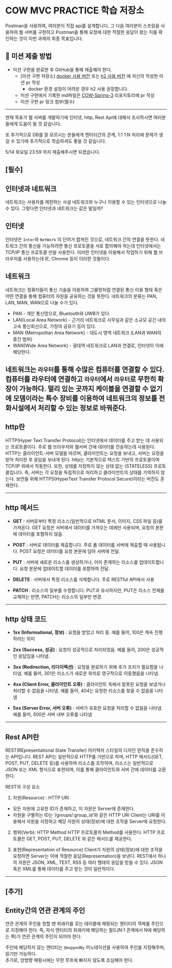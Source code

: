 # COW MVC PRACTICE 학습 저장소
Postman을 사용하여, 여러분이 직접 api를 설계합니다. 그 다음 여러분이 스프링을 사용하여 웹 서버를 구현하고 Postman을 통해 요청에 대한 적절한 응답이 왔는 지를 확인하는 것이 이번 과제의
최종 목표입니다.
## 📮 미션 제출 방법
- 미션 구현을 완료한 후 GitHub을 통해 제출해야 한다.
    - [미션 구현 저장소] [docker 사용 버전](https://github.com/Hoya324/cow_mvc_practice) 또는 [h2 사용 버전](https://github.com/Hoya324/cow_mvc_session) 에 자신의 작성한 미션 pr 작성
      - docker 환경 설정이 어려운 경우 h2 사용 권장합니다.
    - 미션 구현에서 기록한 md파일은 [COW-Spring-3](https://github.com/COW-edu/COW-Spring-3/tree/main/week08) 리포지토리에 pr 작성
    - 미션 구현 pr 링크 첨부(필수)
---

현재 목표가 웹 서버를 개발하기에 인터넷, http, Rest Api에 대해서 조사하시면 여러분들에게 도움이 될 것 같습니다.

또 추가적으로 DB를 잘 모르시는 분들에게 엔터티간의 관계, 1:1 1:N 처리에 문제가 생길 수 있기에 추가적으로 학습하셔도 좋을 것 같습니다.

5/14 화요일 23:59 까지 제출해주시면 되겠습니다.

## [필수]

## 인터넷과 네트워크

네트워크는 사용자를 제한하는 사설 네트워크와 누구나 이용할 수 있는 인터넷으로 나눌 수 있다. 그렇다면 인터넷과 네트워크는 같은 말일까? 

## 인터넷
인터넷은 `Inter`와 `NetWork` 의 단어가 합쳐진 것으로, 네트워크 간의 연결을 뜻한다. 네트워크 간의 통신을 가능하려면 통신 프로토콜을 서로 합의해야 하는데 인터넷에서는 TCP/IP 통신 프로토콜 만을 사용한다.
이러한 인터넷을 이용해서 작업하기 위해 웹 브라우저를 사용하는데 IE, Chrome 등이 이러한 것들이다.

## 네트워크

네트워크는 컴퓨터들이 통신 기술을 이용하여 그물망처럼 연결된 통신 이용 형태 혹은 어떤 연결을 통해 컴퓨터의 자원을 공유하는 것을 뜻한다.
네트워크의 분류는 PAN, LAN, MAN, WAN으로 나눌 수가 있다.

* PAN - 개인 통신망으로, Bluetooth와 UWB가 있다.
* LAN(Local Area Network) - 근거리 네트워크로 사무실과 같은 소규모 공간 내의 고속 통신회선으로, 가정의 공유기 등이 있다.
* MAN (Metropolitan Area Network) - 대도시 영역 네트워크 (LAN과 WAN의 중간 범위) 
* WAN(Wide Area Network) - 광대역 네트워크로 LAN과 연결로, 인터넷이 이에 해당한다.

네트워크는 `라우터`를 통해 수많은 컴퓨터를 연결할 수 있다. 컴퓨터를 라우터에 연결하고 `라우터`에서 `라우터`로 무한히 확장이 가능하다. 
멀리 있는 곳까지 케이블을 연결할 수 없기에 모뎀이라는 특수 장비를 이용하여 네트워크의 정보를 전화시설에서 처리할 수 있는 정보로 바꿔준다.
---

## http란
HTTP(Hyper Text Transfer Protocol)는 인터넷에서 데이터를 주고 받는 데 사용되는 프로토콜이다. 주로 웹 브라우저와 웹서버 간에 데이터를 전송하는데 사용된다.
HTTP는 클라이언트-서버 모델을 따르며, 클라이언트는 요청을 보내고, 서버는 요청을 받아 처리한 후 응답을 보내게 된다. http는 기본적으로 텍스트 기반의 프로토콜이며 TCP/IP 위에서 작동한다.
또한, 상태를 저장하지 않는 상태 없는 (STATELESS) 프로토콜입니다. 즉, 서버는 각 요청을 독립적으로 처리하고 클라이언트의 상태를 기억하지 않는다.
보안을 위해 HTTPS(HyperText Transfer Protocol Secure)이라는 버전도 존재한다.

---

## http 메서드
* **GET** : 서버로부터 특정 리소스(일반적으로 HTML 문서, 이미지, CSS 파일 등)를 가져온다. GET 요청은 서버에서 데이터를 가져오는 데에만 사용되며, 요청의 본문에 데이터를 포함하지 않음.


* **POST** : 서버로 데이터를 제출합니다. 주로 폼 데이터를 서버에 제출할 때 사용됩니다. POST 요청은 데이터를 요청 본문에 담아 서버에 전달.


* **PUT** : 서버에 새로운 리소스를 생성하거나, 이미 존재하는 리소스를 업데이트합니다. 요청 본문에 업데이트할 데이터를 포함하여 전달.


* **DELETE** : 서버에서 특정 리소스를 삭제합니다. 주로 RESTful API에서 사용


* **PATCH** : 리소스의 일부를 수정합니다. PUT과 유사하지만, PUT은 리소스 전체를 교체하는 반면, PATCH는 리소스의 일부만 변경.

---

## http 상태 코드

* **1xx (Informational, 정보)** : 요청을 받았고 처리 중. 예를 들어, 100은 계속 진행하라는 의미


* **2xx (Success, 성공)** : 요청이 성공적으로 처리되었음. 예를 들어, 200은 성공적인 응답임을 나타냄.


* **3xx (Redirection, 리다이렉션)** : 요청을 완료하기 위해 추가 조치가 필요함을 나타냄. 예를 들어, 301은 리소스가 새로운 위치로 영구적으로 이동했음을 나타냄.


* **4xx (Client Error, 클라이언트 오류)** : 클라이언트 측에서 잘못된 요청을 보냈거나 처리할 수 없음을 나타냄. 예를 들어, 404는 요청한 리소스를 찾을 수 없음을 나타냄


* **5xx (Server Error, 서버 오류)** : 서버가 유효한 요청을 처리할 수 없음을 나타냄. 예를 들어, 500은 서버 내부 오류를 나타냄

---

## Rest API란
REST(REpresentational State Transfer) 아키텍처 스타일의 디자인 원칙을 준수하는 API입니다.
REST API는 일반적으로 HTTP를 기반으로 하며, HTTP 메서드(GET, POST, PUT, DELETE 등)를 사용하여 리소스를 조작하며, 
리소스는 일반적으로 JSON 또는 XML 형식으로 표현되며, 이를 통해 클라이언트와 서버 간에 데이터를 교환한다.

REST의 구성 요소

1. 자원(Resource) : HTTP URI
- 모든 자원에 고유한 ID가 존재하고, 이 자원은 Server에 존재한다.
- 자원을 구별하는 ID는 ‘/groups/:group_id’와 같은 HTTP URI
  Client는 URI를 이용해서 자원을 지정하고 해당 자원의 상태(정보)에 대한 조작을 Server에 요청한다.



2. 행위(Verb): HTTP Method
   HTTP 프로토콜의 Method를 사용한다.
   HTTP 프로토콜은 GET, POST, PUT, DELETE 와 같은 메서드를 제공한다.


3. 표현(Representation of Resource)
   Client가 자원의 상태(정보)에 대한 조작을 요청하면 Server는 이에 적절한 응답(Representation)을 보낸다.
   REST에서 하나의 자원은 JSON, XML, TEXT, RSS 등 여러 형태의 응답을 받을 수 있다.
   JSON 혹은 XML를 통해 데이터를 주고 받는 것이 일반적이다.

---

## [추가]

## Entity간의 연관 관계의 주인

연관 관계의 주인을 정할 땐 외래키를 갖는 테이블에 매핑되는 엔티티의 객체를 주인으로 지정해야 한다. 
즉, 자식 엔티티의 외래키에 해당하는 필드(N:1 관계에서 N에 해당하는 쪽)가 연관 관계의 주인이 되어야 한다.


주인에 해당하지 않는 엔티티는 `@mappedBy` 어노테이션을 사용하여 주인을 지정해주며, 읽기만 가능하다.   
추가로, 앙뱡향 매핑시에는 무한 루프에 빠지지 않도록 조심해야 한다. 